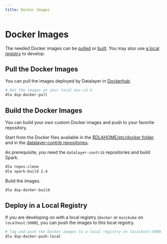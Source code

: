```yaml
---
title: Docker Images
---
```


# Docker Images

The needed Docker images can be [pulled](#pull) or [built](#build). You may also use [a local registry](#local-registry) to develop.

## Pull the Docker Images

You can pull the images deployed by Datalayer in [Dockerhub](https://hub.docker.com/u/datalayer).

```bash
# Get the images on your local env.cd d
dla dsp-docker-pull
```

## Build the Docker Images

You can build your own custom Docker images and push to your favorite repository.

Start from the Docker files available in the [$DLAHOME/etc/docker folder](https://github.com/datalayer/datalayer/tree/master/etc/docker) and in the [datalayer-contrib repositories](https://github.com/datalayer-contrib).

As prerequisite, you need the `datalayer-contrib` repositories and build Spark.

```bash
dla repos-clone
dla spark-build 2.4
```

Build the images.

```bash
dla dsp-docker-build
```

## Deploy in a Local Registry

If you are developing on with a local registry (`docker` or `minikube` on `localhost:5000`), you can push the images to this local registry.

```bash
# Tag and push the Docker images to a local registry on localhost:5000.
dla dsp-docker-push-local
```
